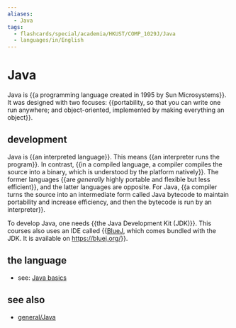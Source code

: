 ```yaml
---
aliases:
  - Java
tags:
  - flashcards/special/academia/HKUST/COMP_1029J/Java
  - languages/in/English
---
```


# Java

Java is {{a programming language created in 1995 by Sun Microsystems}}. It was designed with two focuses: {{portability, so that you can write one run anywhere; and object-oriented, implemented by making everything an object}}. <!--SR:!2024-02-19,15,290!2024-02-20,16,290-->

## development

Java is {{an interpreted language}}. This means {{an interpreter runs the program}}. In contrast, {{in a compiled language, a compiler compiles the source into a binary, which is understood by the platform natively}}. The former languages {{are _generally_ highly portable and flexible but less efficient}}, and the latter languages are opposite. For Java, {{a compiler turns the source into an intermediate form called Java bytecode to maintain portability and increase efficiency, and then the bytecode is run by an interpreter}}. <!--SR:!2024-02-20,16,290!2024-04-06,49,310!2024-02-21,17,290!2024-03-25,40,290!2024-02-21,17,290-->

To develop Java, one needs {{the Java Development Kit (JDK)}}. This courses also uses an IDE called {{[BlueJ](BlueJ.md), which comes bundled with the JDK. It is available on <https://bluej.org/>}}. <!--SR:!2024-02-18,14,290!2024-02-19,15,290-->

## the language

- see: [Java basics](Java%20basics.md)

## see also

- [general/Java](../../../../general/Java%20(programming%20language).md)
